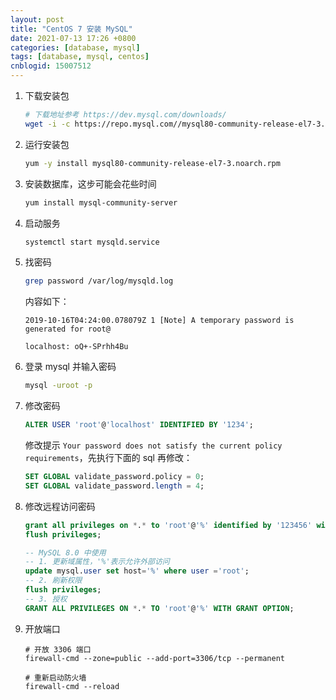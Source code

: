```yaml
---
layout: post
title: "CentOS 7 安装 MySQL"
date: 2021-07-13 17:26 +0800
categories: [database, mysql]
tags: [database, mysql, centos]
cnblogid: 15007512
---
```




1. 下载安装包

   ```bash
   # 下载地址参考 https://dev.mysql.com/downloads/
   wget -i -c https://repo.mysql.com//mysql80-community-release-el7-3.noarch.rpm
   ```

2. 运行安装包

   ```bash
   yum -y install mysql80-community-release-el7-3.noarch.rpm
   ```

3. 安装数据库，这步可能会花些时间

   ```bash
   yum install mysql-community-server
   ```

4. 启动服务

   ```bash
   systemctl start mysqld.service
   ```

5. 找密码

   ```bash
   grep password /var/log/mysqld.log
   ```

   内容如下：

   ```
   2019-10-16T04:24:00.078079Z 1 [Note] A temporary password is generated for root@  
   
   localhost: oQ+-SPrhh4Bu
   ```

6. 登录 mysql 并输入密码

   ```bash
   mysql -uroot -p
   ```

7. 修改密码

   ```sql
   ALTER USER 'root'@'localhost' IDENTIFIED BY '1234';
   ```

   修改提示 `Your password does not satisfy the current policy requirements`，先执行下面的 sql 再修改：

   ```sql
   SET GLOBAL validate_password.policy = 0;
   SET GLOBAL validate_password.length = 4;
   ```

8. 修改远程访问密码

   ```sql
   grant all privileges on *.* to 'root'@'%' identified by '123456' with grant option;
   flush privileges;
   
   -- MySQL 8.0 中使用
   -- 1. 更新域属性，'%'表示允许外部访问
   update mysql.user set host='%' where user ='root';
   -- 2. 刷新权限
   flush privileges;
   -- 3. 授权
   GRANT ALL PRIVILEGES ON *.* TO 'root'@'%' WITH GRANT OPTION;
   ```

9. 开放端口

   ```shell
   # 开放 3306 端口
   firewall-cmd --zone=public --add-port=3306/tcp --permanent
   
   # 重新启动防火墙
   firewall-cmd --reload
   ```

